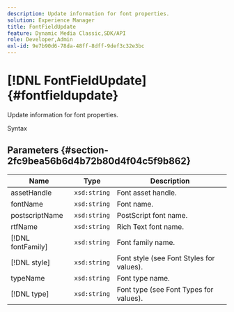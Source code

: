 ```yaml
---
description: Update information for font properties.
solution: Experience Manager
title: FontFieldUpdate
feature: Dynamic Media Classic,SDK/API
role: Developer,Admin
exl-id: 9e7b90d6-78da-48ff-8dff-9def3c32e3bc
---
```

# [!DNL FontFieldUpdate]{#fontfieldupdate}

Update information for font properties.

 Syntax 

## Parameters {#section-2fc9bea56b6d4b72b80d4f04c5f9b862}

|  Name  | Type  | Description  |
|---|---|---|
|  assetHandle  | `xsd:string`  | Font asset handle.  |
|  fontName  | `xsd:string`  | Font name.  |
|  postscriptName  | `xsd:string`  | PostScript font name.  |
|  rtfName  | `xsd:string`  | Rich Text font name.  |
|  [!DNL fontFamily]  | `xsd:string`  | Font family name.  |
|  [!DNL style]  | `xsd:string`  | Font style (see Font Styles for values).  |
|  typeName  | `xsd:string`  | Font type name.  |
|  [!DNL type]  | `xsd:string`  | Font type (see Font Types for values).  |
